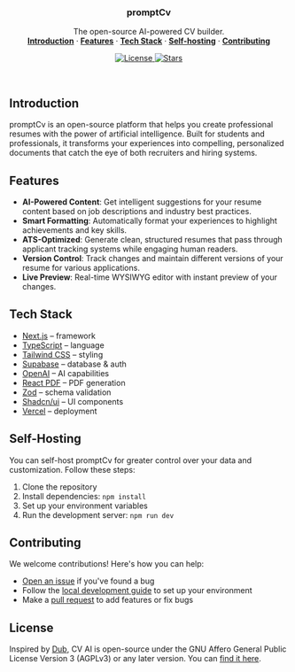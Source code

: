 <h3 align="center">promptCv</h3>


<p align="center">
    The open-source AI-powered CV builder.
    <br />
    <a href="#introduction"><strong>Introduction</strong></a> ·
    <a href="#features"><strong>Features</strong></a> ·
    <a href="#tech-stack"><strong>Tech Stack</strong></a> ·
    <a href="#self-hosting"><strong>Self-hosting</strong></a> ·
    <a href="#contributing"><strong>Contributing</strong></a>
</p>

<p align="center">
  <a href="https://github.com/baroxit/cv-ai/blob/main/LICENSE.md">
    <img src="https://img.shields.io/github/license/baroxit/cv-ai?label=license&logo=github&color=f80&logoColor=fff" alt="License" />
  </a>
  <a href="https://github.com/baroxit/cv-ai/stargazers">
    <img src="https://img.shields.io/github/stars/baroxit/cv-ai?style=flat&label=stars&logo=github&color=f80&logoColor=fff" alt="Stars" />
  </a>
</p>

<br/>

## Introduction

promptCv is an open-source platform that helps you create professional resumes with the power of artificial intelligence. Built for students and professionals, it transforms your experiences into compelling, personalized documents that catch the eye of both recruiters and hiring systems.

## Features

- **AI-Powered Content**: Get intelligent suggestions for your resume content based on job descriptions and industry best practices.
- **Smart Formatting**: Automatically format your experiences to highlight achievements and key skills.
- **ATS-Optimized**: Generate clean, structured resumes that pass through applicant tracking systems while engaging human readers.
- **Version Control**: Track changes and maintain different versions of your resume for various applications.
- **Live Preview**: Real-time WYSIWYG editor with instant preview of your changes.

## Tech Stack

- [Next.js](https://nextjs.org/) – framework
- [TypeScript](https://www.typescriptlang.org/) – language
- [Tailwind CSS](https://tailwindcss.com/) – styling
- [Supabase](https://supabase.com/) – database & auth
- [OpenAI](https://openai.com/) – AI capabilities
- [React PDF](https://react-pdf.org/) – PDF generation
- [Zod](https://zod.dev/) – schema validation
- [Shadcn/ui](https://ui.shadcn.com/) – UI components
- [Vercel](https://vercel.com/) – deployment

## Self-Hosting

You can self-host promptCv for greater control over your data and customization. Follow these steps:

1. Clone the repository
2. Install dependencies: `npm install`
3. Set up your environment variables
4. Run the development server: `npm run dev`

## Contributing

We welcome contributions! Here's how you can help:

- [Open an issue](https://github.com/baroxit/cv-ai/issues) if you've found a bug
- Follow the [local development guide](CONTRIBUTING.md) to set up your environment
- Make a [pull request](https://github.com/baroxit/cv-ai/pulls) to add features or fix bugs

## License

Inspired by [Dub](https://dub.co), CV AI is open-source under the GNU Affero General Public License Version 3 (AGPLv3) or any later version. You can [find it here](https://github.com/baroxit/cv-ai/blob/main/LICENSE.md).

